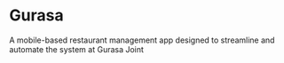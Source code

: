 # Gurasa
 A mobile-based restaurant management app designed to streamline and automate the system at Gurasa Joint
